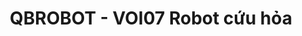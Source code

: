 ---
layout: post
title:  "QBROBOT - VOI07 Robot cứu hỏa"
categories: [dijkstra, binary-search, dp, graph]
code: QBROBOT
src: QBROBOT.cpp
---